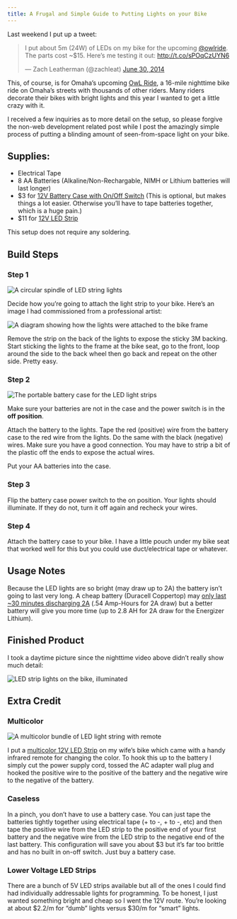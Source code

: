 ```yaml
---
title: A Frugal and Simple Guide to Putting Lights on your Bike
---
```


Last weekend I put up a tweet:

<blockquote class="twitter-tweet" lang="en"><p>I put about 5m (24W) of LEDs on my bike for the upcoming <a href="https://twitter.com/owlride">@owlride</a>. The parts cost ~$15. Here’s me testing it out: <a href="http://t.co/sPOqCzUYN6">http://t.co/sPOqCzUYN6</a></p>&mdash; Zach Leatherman (@zachleat) <a href="https://twitter.com/zachleat/statuses/483452979430060032">June 30, 2014</a></blockquote>

This, of course, is for Omaha’s upcoming [OwL Ride](http://owlride.org/), a 16-mile nighttime bike ride on Omaha’s streets with thousands of other riders. Many riders decorate their bikes with bright lights and this year I wanted to get a little crazy with it.

I received a few inquiries as to more detail on the setup, so please forgive the non-web development related post while I post the amazingly simple process of putting a blinding amount of seen-from-space light on your bike.

## Supplies:

* Electrical Tape
* 8 AA Batteries (Alkaline/Non-Rechargable, NIMH or Lithium batteries will last longer)
* $3 for [12V Battery Case with On/Off Switch](http://www.amazon.com/gp/product/B00CQKCXXE/) (This is optional, but makes things a lot easier. Otherwise you’ll have to tape batteries together, which is a huge pain.)
* $11 for [12V LED Strip](http://www.amazon.com/gp/product/B00JX6SUWM/)

This setup does not require any soldering.

## Build Steps

### Step 1

<img src="/web/img/posts/bike-lights/ledstrip.jpg" alt="A circular spindle of LED string lights">

Decide how you’re going to attach the light strip to your bike. Here’s an image I had commissioned from a professional artist:

<img src="/web/img/posts/bike-lights/attachment.png" alt="A diagram showing how the lights were attached to the bike frame">

Remove the strip on the back of the lights to expose the sticky 3M backing. Start sticking the lights to the frame at the bike seat, go to the front, loop around the side to the back wheel then go back and repeat on the other side. Pretty easy.

### Step 2

<img src="/web/img/posts/bike-lights/batterycase.jpg" alt="The portable battery case for the LED light strips">

Make sure your batteries are not in the case and the power switch is in the **off position**.

Attach the battery to the lights. Tape the red (positive) wire from the battery case to the red wire from the lights. Do the same with the black (negative) wires. Make sure you have a good connection. You may have to strip a bit of the plastic off the ends to expose the actual wires.

Put your AA batteries into the case.

### Step 3

Flip the battery case power switch to the on position. Your lights should illuminate. If they do not, turn it off again and recheck your wires.

### Step 4

Attach the battery case to your bike. I have a little pouch under my bike seat that worked well for this but you could use duct/electrical tape or whatever.

## Usage Notes

Because the LED lights are so bright (may draw up to 2A) the battery isn’t going to last very long. A cheap battery (Duracell Coppertop) may [only last ~30 minutes discharging 2A](http://www.powerstream.com/AA-tests.htm) (.54 Amp-Hours for 2A draw) but a better battery will give you more time (up to 2.8 AH for 2A draw for the Energizer Lithium).

## Finished Product

I took a daytime picture since the nighttime video above didn’t really show much detail:

<img src="/web/img/posts/bike-lights/bikelights.jpg" alt="LED strip lights on the bike, illuminated">


## Extra Credit

### Multicolor

<img src="/web/img/posts/bike-lights/ledstripmulticolor.jpg" alt="A multicolor bundle of LED light string with remote">

I put a [multicolor 12V LED Strip](http://www.amazon.com/dp/B00IN4Y7VS/) on my wife’s bike which came with a handy infrared remote for changing the color. To hook this up to the battery I simply cut the power supply cord, tossed the AC adapter wall plug and hooked the positive wire to the positive of the battery and the negative wire to the negative of the battery.

### Caseless

In a pinch, you don’t have to use a battery case. You can just tape the batteries tightly together using electrical tape (+ to -, + to -, etc) and then tape the positive wire from the LED strip to the positive end of your first battery and the negative wire from the LED strip to the negative end of the last battery. This configuration will save you about $3 but it’s far too brittle and has no built in on-off switch. Just buy a battery case.

### Lower Voltage LED Strips

There are a bunch of 5V LED strips available but all of the ones I could find had individually addressable lights for programming. To be honest, I just wanted something bright and cheap so I went the 12V route. You’re looking at about $2.2/m for “dumb” lights versus $30/m for “smart” lights.
